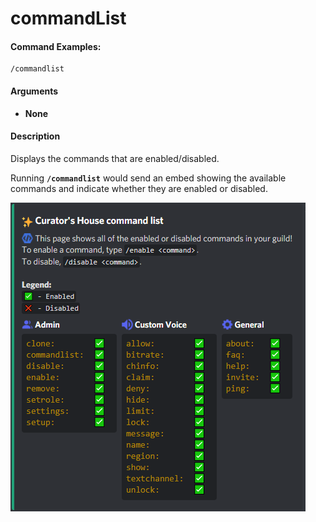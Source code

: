 # commandList

#### Command Examples:

```fix
/commandlist
```

#### Arguments

- **None**

#### Description

Displays the commands that are enabled/disabled.

Running **`/commandlist`** would send an embed showing the available commands and indicate whether they are enabled or disabled.

![Command List Command](./../../.gitbook/assets/references/commandList/commandList.png)
